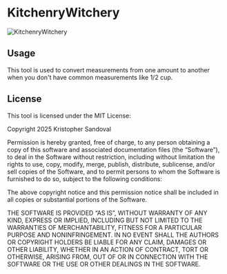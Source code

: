 # KitchenryWitchery

![KitchenryWitchery](https://github.com/user-attachments/assets/3b5f9a4f-d394-470f-80dd-6b5f8ea22399)

## Usage
This tool is used to convert measurements from one amount to another when you don't have common measurements like 1/2 cup.

## License
This tool is licensed under the MIT License:

Copyright 2025 Kristopher Sandoval

Permission is hereby granted, free of charge, to any person obtaining a copy of this software and associated documentation files (the “Software”), to deal in the Software without restriction, including without limitation the rights to use, copy, modify, merge, publish, distribute, sublicense, and/or sell copies of the Software, and to permit persons to whom the Software is furnished to do so, subject to the following conditions:

The above copyright notice and this permission notice shall be included in all copies or substantial portions of the Software.

THE SOFTWARE IS PROVIDED “AS IS”, WITHOUT WARRANTY OF ANY KIND, EXPRESS OR IMPLIED, INCLUDING BUT NOT LIMITED TO THE WARRANTIES OF MERCHANTABILITY, FITNESS FOR A PARTICULAR PURPOSE AND NONINFRINGEMENT. IN NO EVENT SHALL THE AUTHORS OR COPYRIGHT HOLDERS BE LIABLE FOR ANY CLAIM, DAMAGES OR OTHER LIABILITY, WHETHER IN AN ACTION OF CONTRACT, TORT OR OTHERWISE, ARISING FROM, OUT OF OR IN CONNECTION WITH THE SOFTWARE OR THE USE OR OTHER DEALINGS IN THE SOFTWARE.
